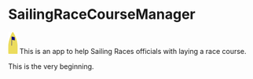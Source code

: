 # SailingRaceCourseManager
![alt tag](https://raw.githubusercontent.com/aayaffe/SailingRaceCourseManager/master/app/src/main/res/drawable/managergold.png?token=ACtzsiSB2DCgb66JeZURu0c9fvwhkH6xks5XJR2EwA%3D%3D)
This is an app to help Sailing Races officials with laying a race course.

This is the very beginning.
